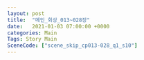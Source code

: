 ```yaml
---
layout: post
title:  "메인_회상_013~028장"
date:   2021-01-03 07:00:00 +0000
categories: Main
Tags: Story Main
SceneCode: ["scene_skip_cp013-028_q1_s10"]
---
```

